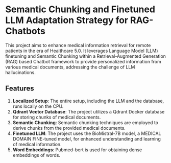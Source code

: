 # Semantic Chunking and Finetuned LLM Adaptation Strategy for RAG-Chatbots
This project aims to enhance medical information retrieval for remote patients in the era of Healthcare 5.0. It leverages Language Model (LLM) finetuning and Semantic Chunking within a Retrieval-Augmented Generation (RAG) based Chatbot framework to provide personalized information from various medical documents, addressing the challenge of LLM hallucinations.

## Features

1. **Localized Setup**: The entire setup, including the LLM and the database, runs locally on the CPU.
2. **Qdrant Vector Database**: The project utilizes a Qdrant Docker database for storing chunks of medical documents.
3. **Semantic Chunking**: Semantic chunking techniques are employed to derive chunks from the provided medical documents.
4. **Finetuned LLM**: The project uses the BioMistral-7B model, a MEDICAL DOMAIN FINE-tuned model, for enhanced understanding and learning of medical information.
5. **Word Embeddings**: Pubmed-bert is used for obtaining dense embeddings of words.
